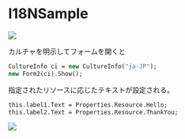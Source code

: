 I18NSample
==========

![](http://cdn-ak.f.st-hatena.com/images/fotolife/d/dechnostick/20140814/20140814001038.png)

カルチャを明示してフォームを開くと  

```vb
CultureInfo ci = new CultureInfo("ja-JP");
new Form2(ci).Show();
```

指定されたリソースに応じたテキストが設定される。  

```vb
this.label1.Text = Properties.Resource.Hello;
this.label2.Text = Properties.Resource.ThankYou;
```

![](http://cdn-ak.f.st-hatena.com/images/fotolife/d/dechnostick/20140814/20140814001046.png)
